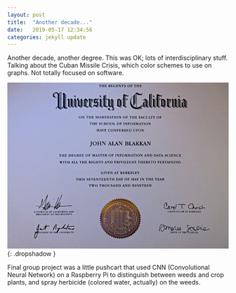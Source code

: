 ```yaml
---
layout: post
title:  "Another decade..."
date:   2019-05-17 12:34:56
categories: jekyll update
---
```

Another decade, another degree.  This was OK; lots of interdisciplinary stuff.  Talking
about the Cuban Missile Crisis, which color schemes to use on graphs.  Not totally
focused on software.  

![Button](/images/2019-05-17-decade/diplo.jpeg){: .dropshadow }

Final group project was a little pushcart that used CNN (Convolutional Neural Network) on
a Raspberry Pi to distinguish between weeds and crop plants, and spray herbicide
(colored water, actually) on the weeds.


